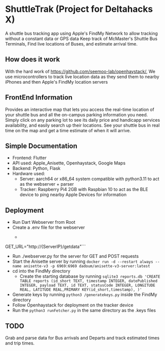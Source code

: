 # ShuttleTrak (Project for Deltahacks X)

A shuttle bus tracking app using Apple's FindMy Network to allow tracking without a constant data or GPS data
Keep track of McMaster's Shuttle Bus Terminals, Find live locations of Buses, and estimate arrival time.

## How does it work
With the hard work of https://github.com/seemoo-lab/openhaystack/, We use microcontrollers to track live location data as they send them to nearby iPhones and then Apple's FindMy location servers

## FrontEnd Information
Provides an interactive map that lets you access the real-time location of your shuttle bus and all the on-campus parking information you need. Simply click on any parking lot to see its daily price and handicapp services availability, and easily search up their locations. See your shuttle bus in real time on the map and get a time estimate of when it will arrive.

## Simple Documentation 
 - Frontend: Flutter
 - API used: Apple_Anisette, Openhaystack, Google Maps
 - Backend: Python, Flask
 - Hardware used:
   - Server: aarch64 or x86_64 system compatible with python3.11 to act as the webserver + parser
   - Tracker: Raspberry Pi4 2GB with Raspbian 10 to act as the BLE device to ping nearby Apple Devices for information

## Deployment
 - Run Dart Webserver from Root
 - Create a .env file for the webserver
   - ```SERVER_URL="http://{ServerIP}/post"
GET_URL="http://{ServerIP}/getdata"```
 - Run ./webserver.py for the server for GET and POST requests
 - Start the Anisette server by running ```docker run -d --restart always --name anisette-v3 -p 6969:6969 dadoum/anisette-v3-server:latest```
 - cd into the FindMy directory
   - Create the starting database by running ```sqlite3 reports.db 'CREATE TABLE reports (id_short TEXT, timestamp INTEGER, datePublished INTEGER, payload TEXT, id TEXT, statusCode INTEGER, LONGITUDE REAL, LATITUDE REAL,PRIMARY KEY(id_short,timestamp), )'```
 - Generate keys by running ```python3 /generatekeys.py``` inside the FindMy directory
 - Follow Openhaystack for deployment on the tracker device
 - Run the ```python3 runFetcher.py``` in the same directory as the .keys files


## TODO
Grab and parse data for Bus arrivals and Departs 
and track estimated times and trip times.

